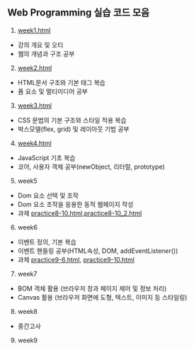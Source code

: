 ## Web Programming 실습 코드 모음

1. [week1.html](https://github.com/tspark0724/webP/blob/main/week1.html)
- 강의 개요 및 오티
- 웹의 개념과 구조 공부

2. [week2.html](https://github.com/tspark0724/webP/blob/main/week2.html)
- HTML문서 구조와 기본 태그 복습
- 폼 요소 및 멀티미디어 공부

3. [week3.html](https://github.com/tspark0724/webP/blob/main/week3.html)
- CSS 문법의 기본 구조와 스타일 적용 복습
- 박스모델(flex, grid) 및 레이아웃 기법 공부

4. [week4.html](https://github.com/tspark0724/webP/blob/main/week4.html)
- JavaScript 기초 복습
- 코어, 사용자 객체 공부(newObject, 리터럴, prototype)

5. week5
- Dom 요소 선택 및 조작 
- Dom 요소 조작을 응용한 동적 웹페이지 작성
- 과제 [practice8-10.html](https://github.com/tspark0724/webP/blob/main/practice8-10_1.html),[practice8-10_2.html](https://github.com/tspark0724/webP/blob/main/practice8-10_2.html)

6. week6
- 이벤트 정의, 기본 복습
- 이벤트 핸들링 공부(HTML속성, DOM, addEventListener())
- 과제 [practice9-6.html](https://github.com/tspark0724/webP/blob/main/practice9-6.html), [practice9-10.html](https://github.com/tspark0724/webP/blob/main/practice9-10.html)

7. week7
- BOM 객체 활용 (브라우저 창과 페이지 제어 및 정보 처리)
- Canvas 활용 (브라우저 화면에 도형, 텍스트, 이미지 등 스타일링)

8. week8
- 중간고사

9. week9
